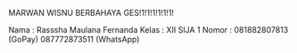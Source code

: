 MARWAN WISNU BERBAHAYA GES!1!1!1!1!1!1!

Nama : Rasssha Maulana Fernanda
Kelas : XII SIJA 1
Nomor : 081882807813 (GoPay)
        087772873511 (WhatsApp)